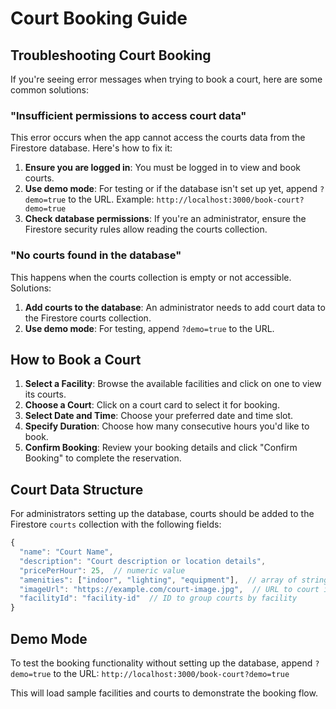# Court Booking Guide

## Troubleshooting Court Booking

If you're seeing error messages when trying to book a court, here are some common solutions:

### "Insufficient permissions to access court data"

This error occurs when the app cannot access the courts data from the Firestore database. Here's how to fix it:

1. **Ensure you are logged in**: You must be logged in to view and book courts.
2. **Use demo mode**: For testing or if the database isn't set up yet, append `?demo=true` to the URL.
   Example: `http://localhost:3000/book-court?demo=true`
3. **Check database permissions**: If you're an administrator, ensure the Firestore security rules allow reading the courts collection.

### "No courts found in the database"

This happens when the courts collection is empty or not accessible. Solutions:

1. **Add courts to the database**: An administrator needs to add court data to the Firestore courts collection.
2. **Use demo mode**: For testing, append `?demo=true` to the URL.

## How to Book a Court

1. **Select a Facility**: Browse the available facilities and click on one to view its courts.
2. **Choose a Court**: Click on a court card to select it for booking.
3. **Select Date and Time**: Choose your preferred date and time slot.
4. **Specify Duration**: Choose how many consecutive hours you'd like to book.
5. **Confirm Booking**: Review your booking details and click "Confirm Booking" to complete the reservation.

## Court Data Structure

For administrators setting up the database, courts should be added to the Firestore `courts` collection with the following fields:

```javascript
{
  "name": "Court Name",
  "description": "Court description or location details",
  "pricePerHour": 25,  // numeric value
  "amenities": ["indoor", "lighting", "equipment"],  // array of strings
  "imageUrl": "https://example.com/court-image.jpg",  // URL to court image
  "facilityId": "facility-id"  // ID to group courts by facility
}
```

## Demo Mode

To test the booking functionality without setting up the database, append `?demo=true` to the URL:
`http://localhost:3000/book-court?demo=true`

This will load sample facilities and courts to demonstrate the booking flow.